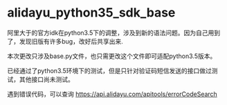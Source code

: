 # alidayu_python35_sdk_base
阿里大于的官方idk在python3.5下的调整，涉及到新的语法问题。因为自己用到了，发现旧版有许多bug，改好后共享出来.

本次更改只涉及base.py文件，也只需更改这个文件即可适配python3.5版本。

已经通过了python3.5环境下的测试，但是只针对验证码短信发送的接口做过测试，其他接口尚未测试。

遇到错误代码，可以查询 https://api.alidayu.com/apitools/errorCodeSearch

